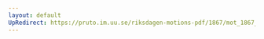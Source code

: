 ```yaml
---
layout: default
UpRedirect: https://pruto.im.uu.se/riksdagen-motions-pdf/1867/mot_1867__ak__186.pdf
---
```

